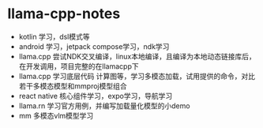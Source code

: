 # llama-cpp-notes

+ kotlin 学习，dsl模式等
+ android 学习，jetpack compose学习，ndk学习
+ llama.cpp 尝试NDK交叉编译，linux本地编译，且编译为本地动态链接库后，在开发调用，项目完整的在llamacpp下
+ llama.cpp 学习底层代码 计算图等，学习多模态加载，试用提供的命令，对比若干多模态模型和mmproj模型组合
+ react native 核心组件学习，expo学习，导航学习
+ llama.rn  学习官方用例，并编写加载量化模型的小demo
+ mm 多模态vlm模型学习

